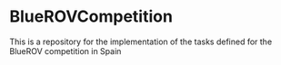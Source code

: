 # BlueROVCompetition
This is a repository for the implementation of the tasks defined for the BlueROV competition in Spain
